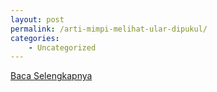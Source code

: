 ```yaml
---
layout: post
permalink: /arti-mimpi-melihat-ular-dipukul/
categories:
    - Uncategorized
---
```


[Baca Selengkapnya](/09)